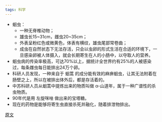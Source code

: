 ```yaml
---
tags: 科学
---
```


* 蛔虫：
  * 一种无脊椎动物；
  * 雄虫长15~31cm，雌虫20~35cm；
  * 外表呈粉红色或微黄色，体表有横纹，雄虫尾部常卷曲；
  * 成虫在自然状态下无法存活，只会以虫卵的形式生活在合适的环境下，一旦感染卵被人体摄入，就会长期寄生在人的小肠中，以夺取人的营养。
* 蛔虫病的传染率极高，可达70%以上，据统计全世界约有25%的人被感染过，每条雌虫每日能排出24万个卵。
* 科研人员发现，一种来自于 <hu>蛔蒿</hu> 的成分能有效的麻痹蛔虫，让其无法附着在肠壁之上，所以在被排出体外后，都是存活着的。
* 中苏科研人员从蛔蒿中提炼出来的物质叫做 <hu>α-山道年</hu>，属于一种广谱性的杀虫物质。
* 90年代是用 <hu>左旋咪唑</hu> 做出来的宝塔糖。
* 现在的药物是能够将寄生虫直接杀死并融化，随着排泄物排出。

[原文](https://www.toutiao.com/i7055560705592050214)